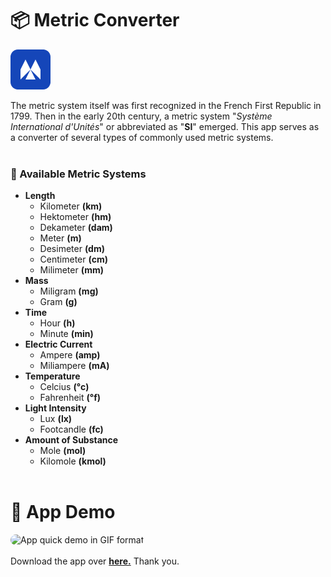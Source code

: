 # 📦 Metric Converter

![alt text][logo]

[logo]: https://raw.githubusercontent.com/rezkywm/metric_converter-rezkywm-IONIC/main/resources/mc_icon.png "Personal Metric Converter Logo"

The metric system itself was first recognized in the French First Republic in 1799. Then in the early 20th century, a metric system "_Système International d'Unités_" or abbreviated as "**SI**" emerged. This app serves as a converter of several types of commonly used metric systems.
<br/>
<br/>

### 📃 Available Metric Systems

- **Length**
  - Kilometer **(km)**
  - Hektometer **(hm)**
  - Dekameter **(dam)**
  - Meter **(m)**
  - Desimeter **(dm)**
  - Centimeter **(cm)**
  - Milimeter **(mm)**
- **Mass**
  - Miligram **(mg)**
  - Gram **(g)**
- **Time**
  - Hour **(h)**
  - Minute **(min)**
- **Electric Current**
  - Ampere **(amp)**
  - Miliampere **(mA)**
- **Temperature**
  - Celcius **(°c)**
  - Fahrenheit **(°f)**
- **Light Intensity**
  - Lux **(lx)**
  - Footcandle **(fc)**
- **Amount of Substance**
  - Mole **(mol)**
  - Kilomole **(kmol)**
    <br/>
    <br/>

# 📱 App Demo

<img src="https://github.com/rezkywm/metric_converter-rezkywm-IONIC/blob/main/resources/app_in_action.gif" width="360" height="auto" alt="App quick demo in GIF format" style="border-radius:32px"/><br/><br/>
Download the app over **[here.](https://github.com/rezkywm/metric_converter-rezkywm-Android_Studio/releases/download/metric_converter_apk/metric_converter.apk)** Thank you.

